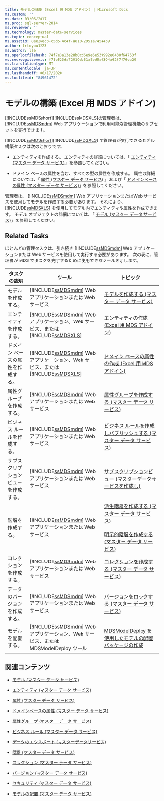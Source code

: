```yaml
---
title: モデルの構築 (Excel 用 MDS アドイン) | Microsoft Docs
ms.custom: ''
ms.date: 03/06/2017
ms.prod: sql-server-2014
ms.reviewer: ''
ms.technology: master-data-services
ms.topic: conceptual
ms.assetid: 8ae26ec3-c5d5-4c4f-a810-2951a7454439
author: lrtoyou1223
ms.author: lle
ms.openlocfilehash: 74f7e3a13e28b0cd6e9e6e539992e0430f64753f
ms.sourcegitcommit: f71e523da72019de81a8bd5a0394a62f7f76ea20
ms.translationtype: MT
ms.contentlocale: ja-JP
ms.lasthandoff: 06/17/2020
ms.locfileid: "84961472"
---
```

# <a name="building-a-model-mds-add-in-for-excel"></a>モデルの構築 (Excel 用 MDS アドイン)
  [!INCLUDE[ssMDSshort](../../includes/ssmdsshort-md.md)][!INCLUDE[ssMDSXLS](../../includes/ssmdsxls-md.md)]の管理者は、 [!INCLUDE[ssMDSmdm](../../includes/ssmdsmdm-md.md)] Web アプリケーションで利用可能な管理機能のサブセットを実行できます。  
  
 [!INCLUDE[ssMDSshort](../../includes/ssmdsshort-md.md)][!INCLUDE[ssMDSXLS](../../includes/ssmdsxls-md.md)] で管理者が実行できるモデル構築タスクは次のとおりです。  
  
-   エンティティを作成する。 エンティティの詳細については、「 [エンティティ (マスター データ サービス)](../entities-master-data-services.md)」を参照してください。  
  
-   ドメイン ベースの属性を含む、すべての型の属性を作成する。 属性の詳細については、「 [属性 (マスター データ サービス)](../attributes-master-data-services.md) 」および「 [ドメインベースの属性 (マスター データ サービス)](../domain-based-attributes-master-data-services.md)」を参照してください。  
  
 管理者は、 [!INCLUDE[ssMDSmdm](../../includes/ssmdsmdm-md.md)] Web アプリケーションまたはWeb サービスを使用してモデルを作成する必要があります。 それにより、 [!INCLUDE[ssMDSXLS](../../includes/ssmdsxls-md.md)] を使用してモデル内でエンティティや属性を作成できます。 モデル オブジェクトの詳細については、「 [モデル (マスター データ サービス)](../models-master-data-services.md)」を参照してください。  
  
## <a name="related-tasks"></a>Related Tasks  
 ほとんどの管理タスクは、引き続き [!INCLUDE[ssMDSmdm](../../includes/ssmdsmdm-md.md)] Web アプリケーションまたは Web サービスを使用して実行する必要があります。 次の表に、管理者が MDS でタスクを完了するために使用できるツールを示します。  
  
|タスクの説明|ツール|トピック|  
|----------------------|----------|-----------|  
|モデルを作成する。|[!INCLUDE[ssMDSmdm](../../includes/ssmdsmdm-md.md)] Web アプリケーションまたは Web サービス|[モデルを作成する (マスター データ サービス)](../create-a-model-master-data-services.md)|  
|エンティティを作成する。|[!INCLUDE[ssMDSmdm](../../includes/ssmdsmdm-md.md)] Web アプリケーション、Web サービス、または [!INCLUDE[ssMDSXLS](../../includes/ssmdsxls-md.md)]|[エンティティの作成 (Excel 用 MDS アドイン)](create-an-entity-mds-add-in-for-excel.md)|  
|ドメイン ベースの属性を作成する。|[!INCLUDE[ssMDSmdm](../../includes/ssmdsmdm-md.md)] Web アプリケーション、Web サービス、または [!INCLUDE[ssMDSXLS](../../includes/ssmdsxls-md.md)]|[ドメイン ベースの属性の作成 (Excel 用 MDS アドイン)](create-a-domain-based-attribute-mds-add-in-for-excel.md)|  
|属性グループを作成する。|[!INCLUDE[ssMDSmdm](../../includes/ssmdsmdm-md.md)] Web アプリケーションまたは Web サービス|[属性グループを作成する (マスター データ サービス)](../create-an-attribute-group-master-data-services.md)|  
|ビジネス ルールを作成する。|[!INCLUDE[ssMDSmdm](../../includes/ssmdsmdm-md.md)] Web アプリケーションまたは Web サービス|[ビジネス ルールを作成しパブリッシュする (マスター データ サービス)](../create-and-publish-a-business-rule-master-data-services.md)|  
|サブスクリプション ビューを作成する。|[!INCLUDE[ssMDSmdm](../../includes/ssmdsmdm-md.md)] Web アプリケーションまたは Web サービス|[サブスクリプションビュー &#40;マスターデータサービスを作成し&#41;](../create-a-subscription-view-to-export-data-master-data-services.md)|  
|階層を作成する。|[!INCLUDE[ssMDSmdm](../../includes/ssmdsmdm-md.md)] Web アプリケーションまたは Web サービス|[派生階層を作成する (マスター データ サービス)](../create-a-derived-hierarchy-master-data-services.md)<br /><br /> [明示的階層を作成する (マスター データ サービス)](../create-an-explicit-hierarchy-master-data-services.md)|  
|コレクションを作成する。|[!INCLUDE[ssMDSmdm](../../includes/ssmdsmdm-md.md)] Web アプリケーションまたは Web サービス|[コレクションを作成する (マスター データ サービス)](../create-a-collection-master-data-services.md)|  
|データのバージョンを作成する。|[!INCLUDE[ssMDSmdm](../../includes/ssmdsmdm-md.md)] Web アプリケーションまたは Web サービス|[バージョンをロックする (マスター データ サービス)](../lock-a-version-master-data-services.md)|  
|モデルを配置する。|[!INCLUDE[ssMDSmdm](../../includes/ssmdsmdm-md.md)] Web アプリケーション、Web サービス、または MDSModelDeploy ツール|[MDSModelDeploy を使用したモデルの配置パッケージの作成](../create-a-model-deployment-package-by-using-mdsmodeldeploy.md)|  
  
## <a name="related-content"></a>関連コンテンツ  
  
-   [モデル (マスター データ サービス)](../models-master-data-services.md)  
  
-   [エンティティ (マスター データ サービス)](../entities-master-data-services.md)  
  
-   [属性 (マスター データ サービス)](../attributes-master-data-services.md)  
  
-   [ドメインベースの属性 (マスター データ サービス)](../domain-based-attributes-master-data-services.md)  
  
-   [属性グループ (マスター データ サービス)](../attribute-groups-master-data-services.md)  
  
-   [ビジネス ルール (マスター データ サービス)](../business-rules-master-data-services.md)  
  
-   [データのエクスポート &#40;マスターデータサービス&#41;](../overview-exporting-data-master-data-services.md)  
  
-   [階層 (マスター データ サービス)](../hierarchies-master-data-services.md)  
  
-   [コレクション (マスター データ サービス)](../collections-master-data-services.md)  
  
-   [バージョン (マスター データ サービス)](../versions-master-data-services.md)  
  
-   [セキュリティ (マスター データ サービス)](../security-master-data-services.md)  
  
-   [モデルの配置 (マスター データ サービス)](../deploying-models-master-data-services.md)  
  
  
